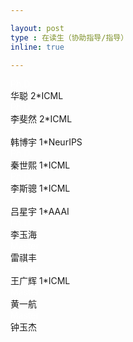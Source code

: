 ```yaml
---

layout: post
type : 在读生（协助指导/指导）
inline: true

---
```

<tr>
    <td><div class="col-sm-2 abbr"><abbr class="badge" style="background-color:#2698BA;"><div style="color:white;">Ph.D.</div></abbr></div></td>
    <td>华聪</td>
    <td>2*ICML</td>
</tr>
<tr>
    <td><div class="col-sm-2 abbr"><abbr class="badge" style="background-color:#2698BA;"><div style="color:white;">Ph.D.</div></abbr></div></td>
    <td>李斐然</td>
    <td>2*ICML</td>
</tr>
<tr>
    <td><div class="col-sm-2 abbr"><abbr class="badge" style="background-color:#2698BA;"><div style="color:white;">Ph.D.</div></abbr></div></td>
    <td>韩博宇</td>
    <td>1*NeurIPS</td>
</tr>
<tr>
    <td><div class="col-sm-2 abbr"><abbr class="badge" style="background-color:#2698BA;"><div style="color:white;">Ph.D.</div></abbr></div></td>
    <td>秦世熙</td>
    <td>1*ICML</td>
</tr>
<tr>
    <td><div class="col-sm-2 abbr"><abbr class="badge" style="background-color:#2698BA;"><div style="color:white;">Ph.D.</div></abbr></div></td>
    <td>李斯骢</td>
    <td>1*ICML</td>
</tr>
<tr>
    <td><div class="col-sm-2 abbr"><abbr class="badge" style="background-color:#2698BA;"><div style="color:white;">Ph.D.</div></abbr></div></td>
    <td>吕星宇</td>
    <td>1*AAAI</td>
</tr>
<tr>
    <td><div class="col-sm-2 abbr"><abbr class="badge" style="background-color:#2698BA;"><div style="color:white;">Ph.D.</div></abbr></div></td>
    <td>李玉海</td>
    <td></td>
</tr>
<tr>
    <td><div class="col-sm-2 abbr"><abbr class="badge" style="background-color:#0076df;"><div style="color:white;">Master</div></abbr></div></td>
    <td>雷祺丰</td>
    <td></td>
</tr>
<tr>
    <td><div class="col-sm-2 abbr"><abbr class="badge" style="background-color:#0076df;"><div style="color:white;">Master</div></abbr></div></td>
    <td>王广辉</td>
    <td>1*ICML</td>
</tr>
<tr>
    <td><div class="col-sm-2 abbr"><abbr class="badge" style="background-color:#0076df;"><div style="color:white;">Master</div></abbr></div></td>
    <td>黄一航</td>
    <td></td>
</tr>
<tr>
    <td><div class="col-sm-2 abbr"><abbr class="badge" style="background-color:#0076df;"><div style="color:white;">Master</div></abbr></div></td>
    <td>钟玉杰</td>
    <td></td>
</tr>
